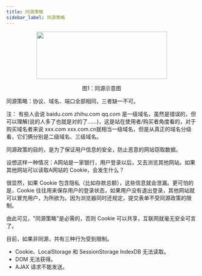 ```yaml
---
title: 同源策略
sidebar_label: 同源策略
---
```


<div align="center">
    <img src="https://cosmos-x.oss-cn-hangzhou.aliyuncs.com/VKSsM4.png" width="345" height="125"/>
    <p>图1：同源示意图</p >
</div>

同源策略：协议、域名、端口全部相同，三者缺一不可。


注： 有些人会说 baidu.com zhihu.com qq.com 是一级域名，虽然是错误的，但可以理解(说的人多了也就是对的了……)，这是站在使用者/购买者角度看的，对于购买域名者来说 xxx.com xxx.com.cn就相当一级域名，但是从真正的域名分级看，它们俩分别是二级域名、三级域名。

同源政策的目的，是为了保证用户信息的安全，防止恶意的网站窃取数据。

设想这样一种情况：A网站是一家银行，用户登录以后，又去浏览其他网站。如果其他网站可以读取A网站的 Cookie，会发生什么？

很显然，如果 Cookie 包含隐私（比如存款总额），这些信息就会泄漏。更可怕的是，Cookie 往往用来保存用户的登录状态，如果用户没有退出登录，其他网站就可以冒充用户，为所欲为。因为浏览器同时还规定，提交表单不受同源政策的限制。

由此可见，"同源策略"是必需的，否则 Cookie 可以共享，互联网就毫无安全可言了。

目前，如果非同源，共有三种行为受到限制。

- Cookie、LocalStorage 和 SessionStorage
 IndexDB 无法读取。
- DOM 无法获得。
- AJAX 请求不能发送。
